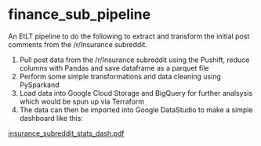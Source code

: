 # finance_sub_pipeline

An EtLT pipeline to do the following to extract and transform the initial post comments from the /r/Insurance subreddit.

1) Pull post data from the /r/Insurance subreddit using the Pushift, reduce columns with Pandas and save dataframe as a parquet file
2) Perform some simple transformations and data cleaning using PySparkand 
3) Load data into Google Cloud Storage and BigQuery for further analsysis which would be spun up via Terraform
4) The data can then be imported into Google DataStudio to make a simple dashboard like this:


[insurance_subreddit_stats_dash.pdf](https://github.com/jluera/finance_sub_pipeline/files/9134594/insurance_subreddit_stats_dash.pdf)

